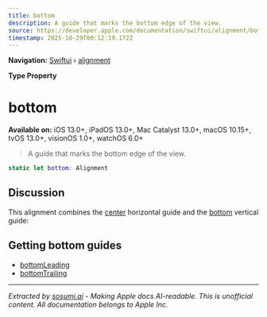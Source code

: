 ```yaml
---
title: bottom
description: A guide that marks the bottom edge of the view.
source: https://developer.apple.com/documentation/swiftui/alignment/bottom
timestamp: 2025-10-29T00:12:19.172Z
---
```


**Navigation:** [Swiftui](/documentation/swiftui) › [alignment](/documentation/swiftui/alignment)

**Type Property**

# bottom

**Available on:** iOS 13.0+, iPadOS 13.0+, Mac Catalyst 13.0+, macOS 10.15+, tvOS 13.0+, visionOS 1.0+, watchOS 6.0+

> A guide that marks the bottom edge of the view.

```swift
static let bottom: Alignment
```

## Discussion

This alignment combines the [center](/documentation/swiftui/horizontalalignment/center) horizontal guide and the [bottom](/documentation/swiftui/verticalalignment/bottom) vertical guide:



## Getting bottom guides

- [bottomLeading](/documentation/swiftui/alignment/bottomleading)
- [bottomTrailing](/documentation/swiftui/alignment/bottomtrailing)

---

*Extracted by [sosumi.ai](https://sosumi.ai) - Making Apple docs AI-readable.*
*This is unofficial content. All documentation belongs to Apple Inc.*

